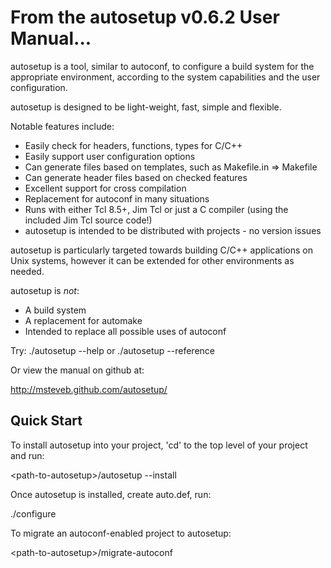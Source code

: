 From the autosetup v0.6.2 User Manual...
========================================

autosetup is a tool, similar to autoconf, to configure a build system for
the appropriate environment, according to the system capabilities and the user
configuration.

autosetup is designed to be light-weight, fast, simple and flexible.

Notable features include:

  * Easily check for headers, functions, types for C/C++
  * Easily support user configuration options
  * Can generate files based on templates, such as Makefile.in => Makefile
  * Can generate header files based on checked features
  * Excellent support for cross compilation
  * Replacement for autoconf in many situations
  * Runs with either Tcl 8.5+, Jim Tcl or just a C compiler (using the
    included Jim Tcl source code!)
  * autosetup is intended to be distributed with projects - no version
    issues

autosetup is particularly targeted towards building C/C++ applications on Unix
systems, however it can be extended for other environments as needed.

autosetup is *not*:

  * A build system
  * A replacement for automake
  * Intended to replace all possible uses of autoconf

Try: ./autosetup --help or ./autosetup --reference

Or view the manual on github at:

  <http://msteveb.github.com/autosetup/>

Quick Start
-----------

To install autosetup into your project, 'cd' to the top level
of your project and run:

  &lt;path-to-autosetup&gt;/autosetup --install

Once autosetup is installed, create auto.def, run:

  ./configure

To migrate an autoconf-enabled project to autosetup:

  &lt;path-to-autosetup&gt;/migrate-autoconf
